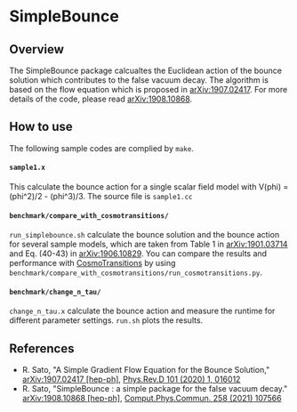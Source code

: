 SimpleBounce
=============

## Overview
The SimpleBounce package calcualtes the Euclidean action of the bounce solution which contributes to the false vacuum decay.
The algorithm is based on the flow equation which is proposed in [arXiv:1907.02417](https://arxiv.org/abs/1907.02417).
For more details of the code, please read [arXiv:1908.10868](https://arxiv.org/abs/1908.10868).

## How to use
The following sample codes are complied by ``make``.

#### ``sample1.x``
This calculate the bounce action for a single scalar field model with V(phi) = (phi^2)/2 - (phi^3)/3.
The source file is ``sample1.cc``

#### ``benchmark/compare_with_cosmotransitions/``
``run_simplebounce.sh`` calculate the bounce solution and the bounce action for several sample models,
which are taken from
Table 1 in [arXiv:1901.03714](https://arxiv.org/abs/1901.03714)
and Eq. (40-43) in [arXiv:1906.10829](https://arxiv.org/abs/1906.10829).
You can compare the results and performance with [CosmoTransitions](http://clwainwright.github.io/CosmoTransitions/)
 by using ``benchmark/compare_with_cosmotransitions/run_cosmotransitions.py``.

#### ``benchmark/change_n_tau/``
``change_n_tau.x`` calculate the bounce action and measure the runtime for different parameter settings.
``run.sh`` plots the results.

## References
* R. Sato, "A Simple Gradient Flow Equation for the Bounce Solution," [arXiv:1907.02417 \[hep-ph\]](https://arxiv.org/abs/1907.02417), [Phys.Rev.D 101 (2020) 1, 016012](https://doi.org/10.1103/PhysRevD.101.016012)
* R. Sato, "SimpleBounce : a simple package for the false vacuum decay." [arXiv:1908.10868 \[hep-ph\]](https://arxiv.org/abs/1908.10868), [Comput.Phys.Commun. 258 (2021) 107566](https://doi.org/10.1016/j.cpc.2020.107566)
